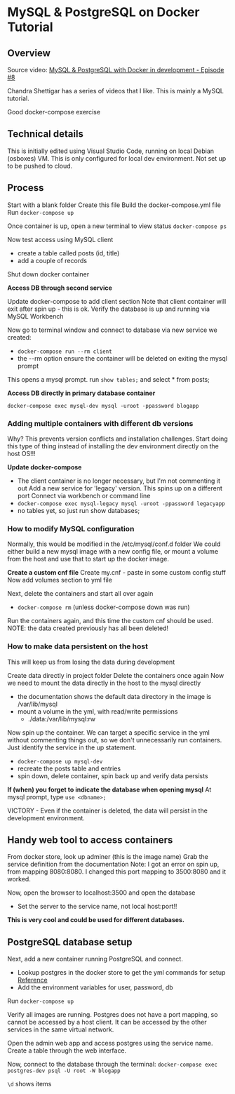# MySQL & PostgreSQL on Docker Tutorial

## Overview

Source video: [MySQL & PostgreSQL with Docker in development - Episode #8](https://www.youtube.com/watch?v=q5J3rtAGGNU)

Chandra Shettigar has a series of videos that I like. This is mainly a MySQL tutorial.

Good docker-compose exercise

## Technical details

This is initially edited using Visual Studio Code, running on local Debian (osboxes) VM.
This is only configured for local dev environment. Not set up to be pushed to cloud.

## Process

Start with a blank folder
Create this file
Build the docker-compose.yml file
Run `docker-compose up`

Once container is up, open a new terminal to view status
`docker-compose ps`

Now test access using MySQL client

- create a table called posts (id, title)
- add a couple of records

Shut down docker container

**Access DB through second service**

Update docker-compose to add client section
Note that client container will exit after spin up - this is ok.
Verify the database is up and running via MySQL Workbench

Now go to terminal window and connect to database via new service we created:

- `docker-compose run --rm client`
- the --rm option ensure the container will be deleted on exiting the mysql prompt

This opens a mysql prompt.
run `show tables;` and select \* from posts;

**Access DB directly in primary database container**

`docker-compose exec mysql-dev mysql -uroot -ppassword blogapp`

### Adding multiple containers with different db versions

Why? This prevents version conflicts and installation challenges. Start doing this type of thing instead of installing the dev environment directly on the host OS!!!

**Update docker-compose**

- The client container is no longer necessary, but I'm not commenting it out
  Add a new service for 'legacy' version. This spins up on a different port
  Connect via workbench or command line
- `docker-compose exec mysql-legacy mysql -uroot -ppassword legacyapp`
- no tables yet, so just run show databases;

### How to modify MySQL configuration

Normally, this would be modified in the /etc/mysql/conf.d folder
We could either build a new mysql image with a new config file, or mount a volume from the host and use that to start up the docker image.

**Create a custom cnf file**
Create my.cnf - paste in some custom config stuff
Now add volumes section to yml file

Next, delete the containers and start all over again

- `docker-compose rm` (unless docker-compose down was run)

Run the containers again, and this time the custom cnf should be used.
NOTE: the data created previously has all been deleted!

### How to make data persistent on the host

This will keep us from losing the data during development

Create data directly in project folder
Delete the containers once again
Now we need to mount the data directly in the host to the mysql directly

- the documentation shows the default data directory in the image is /var/lib/mysql
- mount a volume in the yml, with read/write permissions
  - ./data:/var/lib/mysql:rw

Now spin up the container. We can target a specific service in the yml without commenting things out, so we don't unnecessarily run containers. Just identify the service in the up statement.

- `docker-compose up mysql-dev`
- recreate the posts table and entries
- spin down, delete container, spin back up and verify data persists

**If (when) you forget to indicate the database when opening mysql**
At mysql prompt, type `use <dbname>;`

VICTORY - Even if the container is deleted, the data will persist in the development environment.

## Handy web tool to access containers

From docker store, look up adminer (this is the image name)
Grab the service definition from the documentation
Note: I got an error on spin up, from mapping 8080:8080. I changed this port mapping to 3500:8080 and it worked.

Now, open the browser to localhost:3500 and open the database

- Set the server to the service name, not local host:port!!

**This is very cool and could be used for different databases.**

## PostgreSQL database setup

Next, add a new container running PostgreSQL and connect.

- Lookup postgres in the docker store to get the yml commands for setup [Reference](https://hub.docker.com/_/postgres)
- Add the environment variables for user, password, db

Run `docker-compose up`

Verify all images are running. Postgres does not have a port mapping, so cannot be accessed by a host client. It can be accessed by the other services in the same virtual network.

Open the admin web app and access postgres using the service name.
Create a table through the web interface.

Now, connect to the database through the terminal:
`docker-compose exec postgres-dev psql -U root -W blogapp`

`\d` shows items
